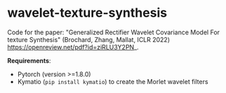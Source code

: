 # wavelet-texture-synthesis

Code for the paper: "Generalized Rectifier Wavelet Covariance Model For texture Synthesis" (Brochard, Zhang, Mallat, ICLR 2022) https://openreview.net/pdf?id=ziRLU3Y2PN_.

**Requirements**:
- Pytorch (version >=1.8.0)
- Kymatio (`pip install kymatio`) to create the Morlet wavelet filters
